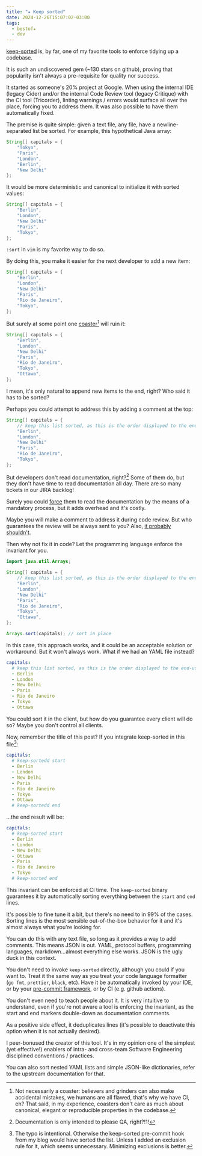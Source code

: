 ```yaml
---
title: "★ Keep sorted"
date: 2024-12-26T15:07:02-03:00
tags:
  - bestof★
  - dev
---
```


[keep-sorted](https://github.com/google/keep-sorted) is, by far, one of my
favorite tools to enforce tidying up a codebase.

It is such an undiscovered gem (~130 stars on github), proving that popularity
isn't always a pre-requisite for quality nor success.

It started as someone's 20% project at Google. When using the internal IDE
(legacy Cider) and/or the internal Code Review tool (legacy Critique) with the
CI tool (Tricorder), linting warnings / errors would surface all over the place,
forcing you to address them. It was also possible to have them automatically
fixed.

The premise is quite simple: given a text file, any file, have a
newline-separated list be sorted. For example, this hypothetical Java array:

```java
String[] capitals = {
    "Tokyo",
    "Paris",
    "London",
    "Berlin",
    "New Delhi"
};
```

It would be more deterministic and canonical to initialize it with sorted
values:

```java
String[] capitals = {
    "Berlin",
    "London",
    "New Delhi"
    "Paris",
    "Tokyo",
};
```

`:sort` in `vim` is my favorite way to do so.

By doing this, you make it easier for the next developer to add a new item:

```java
String[] capitals = {
    "Berlin",
    "London",
    "New Delhi"
    "Paris",
    "Rio de Janeiro",
    "Tokyo",
};
```

But surely at some point one
[coaster](https://www.seangoedecke.com/programmer-archetypes/)[^1] will ruin it:

```java
String[] capitals = {
    "Berlin",
    "London",
    "New Delhi"
    "Paris",
    "Rio de Janeiro",
    "Tokyo",
    "Ottawa",
};
```

I mean, it's only natural to append new items to the end, right? Who said it has
to be sorted?

Perhaps you could attempt to address this by adding a comment at the top:

```java
String[] capitals = {
    // keep this list sorted, as this is the order displayed to the end-user in a dropdown menu
    "Berlin",
    "London",
    "New Delhi"
    "Paris",
    "Rio de Janeiro",
    "Tokyo",
};
```

But developers don't read documentation, right?[^2] Some of them do, but they
don't have time to read documentation all day. There are so many tickets in our
JIRA backlog!

Surely you could [force](https://atulgawande.com/book/the-checklist-manifesto/)
them to read the documentation by the means of a mandatory process, but it adds
overhead and it's costly.

Maybe you will make a comment to address it during code review. But who
guarantees the review will be always sent to you? Also, [it probably
shouldn't](https://en.wikipedia.org/wiki/Bus_factor).

Then why not fix it in code? Let the programming language enforce the invariant
for you.

```java
import java.util.Arrays;

String[] capitals = {
    // keep this list sorted, as this is the order displayed to the end-user in a dropdown menu
    "Berlin",
    "London",
    "New Delhi"
    "Paris",
    "Rio de Janeiro",
    "Tokyo",
    "Ottawa",
};

Arrays.sort(capitals); // sort in place
```

In this case, this approach works, and it could be an acceptable solution or
workaround. But it won't always work. What if we had an YAML file instead?

```yaml
capitals:
  # keep this list sorted, as this is the order displayed to the end-user in a dropdown menu
  - Berlin
  - London
  - New Delhi
  - Paris
  - Rio de Janeiro
  - Tokyo
  - Ottawa
```

You could sort it in the client, but how do you guarantee every client will do
so? Maybe you don't control all clients.

Now, remember the title of this post? If you integrate keep-sorted in this
file[^3]:

```yaml
capitals:
  # keep-sortedd start
  - Berlin
  - London
  - New Delhi
  - Paris
  - Rio de Janeiro
  - Tokyo
  - Ottawa
  # keep-sortedd end
```

...the end result will be:

```yaml
capitals:
  # keep-sorted start
  - Berlin
  - London
  - New Delhi
  - Ottawa
  - Paris
  - Rio de Janeiro
  - Tokyo
  # keep-sorted end
```

This invariant can be enforced at CI time. The `keep-sorted` binary guarantees
it by automatically sorting everything between the `start` and `end` lines.

It's possible to fine tune it a bit, but there's no need to in 99% of the cases.
Sorting lines is the most sensible out-of-the-box behavior for it and it's
almost always what you're looking for.

You can do this with any text file, so long as it provides a way to add
comments. This means JSON is out. YAML, protocol buffers, programming languages,
markdown...almost everything else works. JSON is the ugly duck in this context.

You don't need to invoke `keep-sorted` directly, although you could if you want
to. Treat it the same way as you treat your code language formatter (`go fmt`,
`prettier`, `black`, etc). Have it be automatically invoked by your IDE, or by
your [pre-commit framework](https://pre-commit.com/), or by CI (e.g. github
actions).

You don't even need to teach people about it. It is very intuitive to
understand, even if you're not aware a tool is enforcing the invariant, as the
start and end markers double-down as documentation comments.

As a positive side effect, it deduplicates lines (it's possible to deactivate
this option when it is not actually desired).

I peer-bonused the creator of this tool. It's in my opinion one of the simplest
(yet effective!) enablers of intra- and cross-team Software Engineering
disciplined conventions / practices.

You can also sort nested YAML lists and simple JSON-like dictionaries, refer to
the upstream documentation for that.


[^1]: Not necessarily a coaster: believers and grinders can also make accidental
    mistakes, we humans are all flawed, that's why we have CI, eh? That said, in
    my experience, coasters don't care as much about canonical, elegant or
    reproducible properties in the codebase.
[^2]: Documentation is only intended to please QA, right?!1!
[^3]: The typo is intentional. Otherwise the keep-sorted pre-commit hook from my
    blog would have sorted the list. Unless I added an exclusion rule for it,
    which seems unnecessary. Minimizing exclusions is better.
